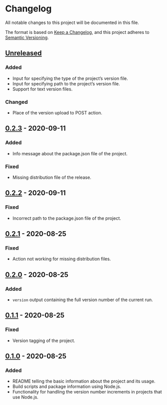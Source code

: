 # Changelog

All notable changes to this project will be documented in this file.

The format is based on [Keep a Changelog](https://keepachangelog.com), and this project adheres to [Semantic Versioning](https://semver.org).

## [Unreleased]

### Added

- Input for specifying the type of the project’s version file.
- Input for specifying path to the project’s version file.
- Support for text version files.

### Changed

- Place of the version upload to POST action.

## [0.2.3] - 2020-09-11

### Added

- Info message about the package.json file of the project.

### Fixed

- Missing distribution file of the release.

## [0.2.2] - 2020-09-11

### Fixed

- Incorrect path to the package.json file of the project.

## [0.2.1] - 2020-08-25

### Fixed

- Action not working for missing distribution files.

## [0.2.0] - 2020-08-25

### Added

- `version` output containing the full version number of the current run.

## [0.1.1] - 2020-08-25

### Fixed

- Version tagging of the project.

## [0.1.0] - 2020-08-25

### Added

- README telling the basic information about the project and its usage.
- Build scripts and package information using Node.js.
- Functionality for handling the version number increments in projects that use Node.js.

[unreleased]: https://github.com/anttikivi/maintain-revision/compare/v0.2.3...HEAD
[0.2.3]: https://github.com/anttikivi/maintain-revision/compare/v0.2.2...v0.2.3
[0.2.2]: https://github.com/anttikivi/maintain-revision/compare/v0.2.1...v0.2.2
[0.2.1]: https://github.com/anttikivi/maintain-revision/compare/v0.2.0...v0.2.1
[0.2.0]: https://github.com/anttikivi/maintain-revision/compare/v0.1.1...v0.2.0
[0.1.1]: https://github.com/anttikivi/maintain-revision/compare/0.1.0...v0.1.1
[0.1.0]: https://github.com/anttikivi/maintain-revision/releases/tag/0.1.0

